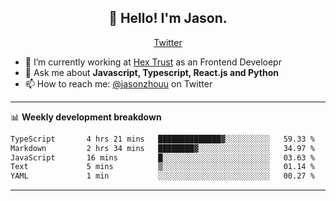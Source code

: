 <h2 align="center">👋 Hello! I'm Jason.</h2>
<p align="center">
  <a href="https://twitter.com/jasonzhouu">Twitter</a>
</p>


- 🔭 I’m currently working at [Hex Trust](https://hextrust.com/) as an Frontend Develoepr
- 💬 Ask me about **Javascript, Typescript, React.js and Python**
- 📫 How to reach me: [@jasonzhouu](https://twitter.com/jasonzhouu) on Twitter

-------

📊 **Weekly development breakdown**
<!--START_SECTION:waka-->

```txt
TypeScript       4 hrs 21 mins   ██████████████▓░░░░░░░░░░   59.33 %
Markdown         2 hrs 34 mins   ████████▓░░░░░░░░░░░░░░░░   34.97 %
JavaScript       16 mins         █░░░░░░░░░░░░░░░░░░░░░░░░   03.63 %
Text             5 mins          ▒░░░░░░░░░░░░░░░░░░░░░░░░   01.14 %
YAML             1 min           ░░░░░░░░░░░░░░░░░░░░░░░░░   00.27 %
```

<!--END_SECTION:waka-->

-------
